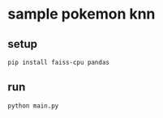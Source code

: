 # sample pokemon knn

## setup

```shell
pip install faiss-cpu pandas
```

## run

```shell
python main.py
```
